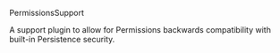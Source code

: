 PermissionsSupport

A support plugin to allow for Permissions backwards compatibility
with built-in Persistence security.